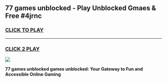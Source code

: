 
## 77 games unblocked - Play Unblocked Gmaes & Free #4jrnc
<h3>
<a href="https://news.freeplayer.one?title=77_games_unblocked&ref=03M">CLICK TO PLAY</a></h3>
<hr>

<h3>
<a href="https://news.freeplayer.one?title=77_games_unblocked&ref=03M">CLICK 2 PLAY</a>
  
</h3>

<a href="https://news.freeplayer.one?title=77_games_unblocked&ref=03M"><img src="https://clearcache.store/games.png"></a>


**77 games unblocked games unblocked: Your Gateway to Fun and Accessible Online Gaming**

